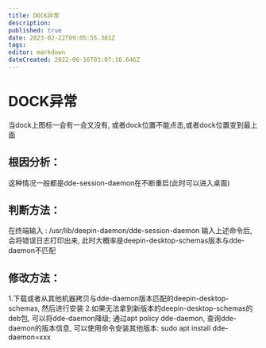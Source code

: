 ```yaml
---
title: DOCK异常
description: 
published: true
date: 2023-02-22T09:05:55.381Z
tags: 
editor: markdown
dateCreated: 2022-06-16T03:07:16.646Z
---
```


# DOCK异常
当dock上图标一会有一会又没有, 或者dock位置不能点击,或者dock位置变到最上面
## 根因分析：
这种情况一般都是dde-session-daemon在不断重启(此时可以进入桌面)

## 判断方法：

在终端输入 : /usr/lib/deepin-daemon/dde-session-daemon 输入上述命令后, 会将错误日志打印出来, 此时大概率是deepin-desktop-schemas版本与dde-daemon不匹配

## 修改方法：

1.下载或者从其他机器拷贝与dde-daemon版本匹配的deepin-desktop-schemas, 然后进行安装
2.如果无法拿到新版本的deepin-desktop-schemas的deb包, 可以将dde-daemon降级; 通过apt policy dde-daemon, 查询dde-daemon的版本信息, 可以使用命令安装其他版本: sudo apt install dde-daemon=xxx
